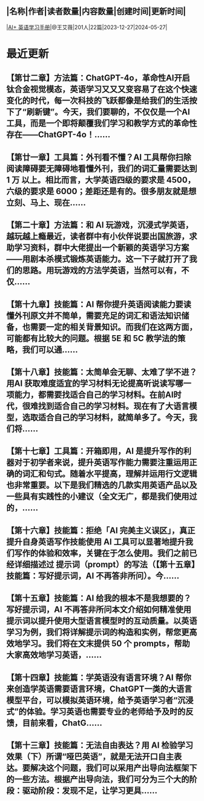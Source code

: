 |名称|作者|读者数量|内容数量|创建时间|更新时间|
---
|[AI+ 英语学习手册](https://xiaobot.net/p/qiaozhihekemiya?refer=0b133df9-27dc-423b-8101-639049001c13)|@王艾薇|201人|22篇|2023-12-27|2024-05-27|

# 最近更新
## 【第廿二章】方法篇：ChatGPT-4o，革命性AI开启钛合金视觉模态，英语学习又又又变容易了在这个快速变化的时代，每一次科技的飞跃都像是给我们的生活按下了“刷新键”。今天，我们要聊的，不仅仅是一个AI工具，而是一个即将颠覆我们学习和教学方式的革命性存在——ChatGPT-4o！......
## 【第廿一章】工具篇：外刊看不懂？AI 工具帮你扫除阅读障碍要无障碍地看懂外刊，我们的词汇量需要达到 1 万 以上。相比而言，大学英语四级的要求是 4500，六级的要求是 6000；差距还是有的。很多朋友就是想立刻、马上、现在......
## 【第二十章】方法篇：和 AI 玩游戏，沉浸式学英语，越玩越上瘾最近，读者群中有小伙伴说要出国旅游，求助学习资料，群中大佬提出一个新颖的英语学习方案——用剧本杀模式锻炼英语能力。这一下子就打开了我们的思路。用玩游戏的方法学英语，当然可以有，不仅......
## 【第十九章】技能篇：AI 帮你提升英语阅读能力要读懂外刊原文并不简单，需要充足的词汇和语法知识储备，也需要一定的相关背景知识。而我们在这两方面，可能都有比较大的问题。根据 5E 和 5C 教学法的策略，我们可以通......
## 【第十八章】技能篇：太简单会无聊、太难了学不进？用AI 获取难度适宜的学习材料无论提高听说读写哪一项能力，都需要找适合自己的学习材料。在前AI时代，很难找到适合自己的学习材料。现在有了大语言模型，选取适合自己的学习材料，就简单多了。今天，我们将......
## 【第十七章】工具篇：开箱即用，AI 是提升写作的利器对于初学者来说，提升英语写作能力需要注重运用正确的词汇和句式。随着水平提高，理解并运用行文逻辑也非常重要。以下是我们精选的几款实用英语产品以及一些具有实践性的小建议（全文无广，都是我们使用过的，......
## 【第十六章】技能篇：拒绝「AI 完美主义误区」，真正提升自身英语写作技能使用 AI 工具可以显著地提升我们写作的体验和效率，关键在于怎么使用。我们之前已经详细描述过 提示词（prompt）的写法（【第十五章】技能篇：写好提示词，AI 不再答非所问）。今......
## 【第十五章】技能篇：AI 给我的根本不是我想要的？写好提示词，AI 不再答非所问本文介绍如何精准使用提示词以提升使用大型语言模型时的互动质量。以英语学习为例，我们将详解提示词的构造和实例，帮您更高效地学习。我们将在文末提供 50 个 prompts，帮助大家高效地学习英语，......
## 【第十四章】技能篇：学英语没有语言环境？AI 帮你来创造学英语需要语言环境，ChatGPT一类的大语言模型平台，可以模拟英语环境，给予英语学习者“沉浸式”的体验。学习英语也需要专业的老师给予及时的反馈，目前来看，ChatG......
## 【第十三章】技能篇：无法自由表达？用 AI 检验学习效果（下）所谓“哑巴英语”，就是无法开口自主表达。要解决这个问题，我们可以采用产出导向法框架下的一些方法。根据产出导向法，我们可分为三个大的阶段：驱动阶段：发现不足，让学习更具......

